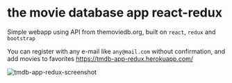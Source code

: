 # the movie database app react-redux

Simple webapp using API from themoviedb.org, built on `react`, `redux` and `bootstrap`

You can register with any e-mail like `any@mail.com` without confirmation, and add movies to favorites
https://tmdb-app-redux.herokuapp.com/

![tmdb-app-redux-screenshot](https://user-images.githubusercontent.com/48619068/101356584-587abf80-38a9-11eb-8111-d0b063feb51f.png)
